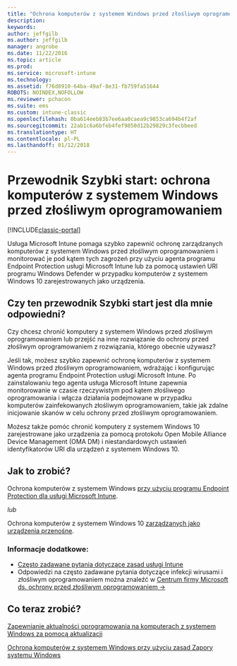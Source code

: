 ```yaml
---
title: "Ochrona komputerów z systemem Windows przed złośliwym oprogramowaniem"
description: 
keywords: 
author: jeffgilb
ms.author: jeffgilb
manager: angrobe
ms.date: 11/22/2016
ms.topic: article
ms.prod: 
ms.service: microsoft-intune
ms.technology: 
ms.assetid: f76d8910-64ba-49af-8e31-fb759fa51644
ROBOTS: NOINDEX,NOFOLLOW
ms.reviewer: pchacon
ms.suite: ems
ms.custom: intune-classic
ms.openlocfilehash: 0ba614eeb83b7ee6aa0caea9c9853ca694b4f2af
ms.sourcegitcommit: 22ab1c6a6bfeb4fef9850d12b29829c3fecbbeed
ms.translationtype: HT
ms.contentlocale: pl-PL
ms.lasthandoff: 01/12/2018
---
```

# <a name="quick-start-guide-protect-windows-pcs-against-malware-threats"></a>Przewodnik Szybki start: ochrona komputerów z systemem Windows przed złośliwym oprogramowaniem

[!INCLUDE[classic-portal](../includes/classic-portal.md)]

Usługa Microsoft Intune pomaga szybko zapewnić ochronę zarządzanych komputerów z systemem Windows przed złośliwym oprogramowaniem i monitorować je pod kątem tych zagrożeń przy użyciu agenta programu Endpoint Protection usługi Microsoft Intune lub za pomocą ustawień URI programu Windows Defender w przypadku komputerów z systemem Windows 10 zarejestrowanych jako urządzenia.

## <a name="is-this-quick-start-guide-right-for-me"></a>Czy ten przewodnik Szybki start jest dla mnie odpowiedni?
Czy chcesz chronić komputery z systemem Windows przed złośliwym oprogramowaniem lub przejść na inne rozwiązanie do ochrony przed złośliwym oprogramowaniem z rozwiązania, którego obecnie używasz?

Jeśli tak, możesz szybko zapewnić ochronę komputerów z systemem Windows przed złośliwym oprogramowaniem, wdrażając i konfigurując agenta programu Endpoint Protection usługi Microsoft Intune. Po zainstalowaniu tego agenta usługa Microsoft Intune zapewnia monitorowanie w czasie rzeczywistym pod kątem złośliwego oprogramowania i włącza działania podejmowane w przypadku komputerów zainfekowanych złośliwym oprogramowaniem, takie jak zdalne inicjowanie skanów w celu ochrony przed złośliwym oprogramowaniem.

Możesz także pomóc chronić komputery z systemem Windows 10 zarejestrowane jako urządzenia za pomocą protokołu Open Mobile Alliance Device Management (OMA DM) i niestandardowych ustawień identyfikatorów URI dla urządzeń z systemem Windows 10.

## <a name="how-do-i-do-it"></a>Jak to zrobić?
Ochrona komputerów z systemem Windows [przy użyciu programu Endpoint Protection dla usługi Microsoft Intune](/intune-classic/deploy-use/help-secure-windows-pcs-with-endpoint-protection-for-microsoft-intune).

*lub*

Ochrona komputerów z systemem Windows 10 [zarządzanych jako urządzenia przenośne](/intune-classic/deploy-use/windows-10-policy-settings-in-microsoft-intune).


### <a name="additional-information"></a>Informacje dodatkowe:
- [Często zadawane pytania dotyczące zasad usługi Intune](/intune-classic/deploy-use/manage-settings-and-features-on-your-devices-with-microsoft-intune-policies#frequently-asked-questions-about-intune-policies)
- Odpowiedzi na często zadawane pytania dotyczące infekcji wirusami i złośliwym oprogramowaniem można znaleźć w <a href="https://www.microsoft.com/security/portal/mmpc/" target="_blank"> Centrum firmy Microsoft ds. ochrony przed złośliwym oprogramowaniem &rarr;</a>


## <a name="what-should-i-do-next"></a>Co teraz zrobić?
[Zapewnianie aktualności oprogramowania na komputerach z systemem Windows za pomocą aktualizacji](/intune-classic/deploy-use/keep-windows-pcs-up-to-date-with-software-updates-in-microsoft-intune)

[Ochrona komputerów z systemem Windows przy użyciu zasad Zapory systemu Windows](/intune-classic/deploy-use/help-protect-windows-pcs-using-windows-firewall-policies-in-microsoft-intune)
